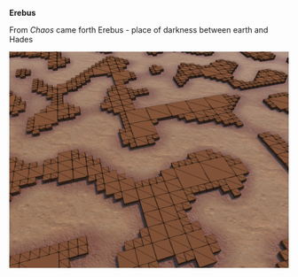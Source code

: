 **Erebus**

From *Chaos* came forth Erebus - place of darkness between earth and Hades

![](Screenshots/terrain.png)
